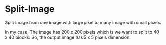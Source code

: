 # Split-Image
Split image from one image with large pixel to many image with small pixels.

In my case, The image has 200 x 200 pixels which is we want to split to 40 x 40 blocks. So, the output image has 5 x 5 pixels dimension.
